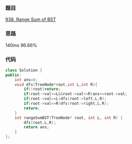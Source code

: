 ### 题目
[938. Range Sum of BST](https://leetcode-cn.com/problems/range-sum-of-bst/submissions/)
### 思路
140ms 96.66%


### 代码
```c++
class Solution {
public:
    int ans=0;
    void dfs(TreeNode*root,int L,int R){
        if(!root)return;
        if(root->val>=L&&root->val<=R)ans+=root->val;
        if(root->val>=L)dfs(root->left,L,R);
        if(root->val<=R)dfs(root->right,L,R);
        return;
    }
    int rangeSumBST(TreeNode* root, int L, int R) {
        dfs(root,L,R);
        return ans;
    }
};
```
